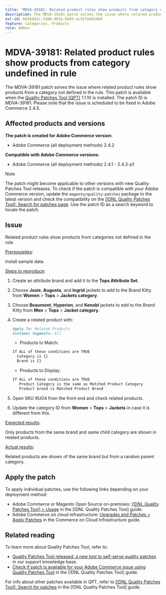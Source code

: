 ```yaml
---
title: 'MDVA-39181: Related product rules show products from category undefined in rule'
description: The MDVA-39181 patch solves the issue where related product rules show products from a category not defined in the rule. This patch is available when the [Quality Patches Tool (QPT)](https://experienceleague.adobe.com/en/docs/commerce-knowledge-base/kb/announcements/commerce-announcements/magento-quality-patches-released-new-tool-to-self-serve-quality-patches) 1.1.10 is installed. The patch ID is MDVA-39181. Please note that the issue is scheduled to be fixed in Adobe Commerce 2.4.5.
exl-id: b6364d1c-2480-483a-9a83-ac91feeb14b9
feature: Categories, Products
role: Admin
---
```

# MDVA-39181: Related product rules show products from category undefined in rule

The MDVA-39181 patch solves the issue where related product rules show products from a category not defined in the rule. This patch is available when the [Quality Patches Tool (QPT)](https://experienceleague.adobe.com/en/docs/commerce-knowledge-base/kb/announcements/commerce-announcements/magento-quality-patches-released-new-tool-to-self-serve-quality-patches) 1.1.10 is installed. The patch ID is MDVA-39181. Please note that the issue is scheduled to be fixed in Adobe Commerce 2.4.5.

## Affected products and versions

**The patch is created for Adobe Commerce version:**

* Adobe Commerce (all deployment methods) 2.4.2

**Compatible with Adobe Commerce versions:**

* Adobe Commerce (all deployment methods) 2.4.1 - 2.4.3-p1

>[!NOTE]
>
>The patch might become applicable to other versions with new Quality Patches Tool releases. To check if the patch is compatible with your Adobe Commerce version, update the `magento/quality-patches` package to the latest version and check the compatibility on the [[!DNL Quality Patches Tool]: Search for patches page](https://experienceleague.adobe.com/en/docs/commerce-knowledge-base/kb/announcements/commerce-announcements/magento-quality-patches-released-new-tool-to-self-serve-quality-patches). Use the patch ID as a search keyword to locate the patch.

## Issue

Related product rules show products from categories not defined in the rule.

<u>Prerequisites</u>:

Install sample data.

<u>Steps to reproduce</u>:

1. Create an attribute brand and add it to the **Tops Attribute Set**.
1. Choose **Josie**, **Augusta**, and **Ingrid** jackets to add to the Brand Kitty from **Women** > **Tops** > **Jackets category**.
1. Choose **Beaumont**, **Hyperion**, and **Kenobi** jackets to add to the Brand Kitty from **Men** > **Tops** > **Jacket category**.
1. Create a related product with:

    ```markdown
    Apply To: Related Products
    Customer Segments: All
    ```

    * Products to Match:

    ```markdown
    If ALL of these conditions are TRUE
      Category is {}
      Brand is {}
    ```

    * Products to Display:

    ```markdown
    If ALL of these conditions are TRUE
       Product Category is the same as Matched Product Category
       Product brand is Matched Product Brand
    ```

1. Open SKU WJ04 from the front end and check related products.
1. Update the category ID from **Women** > **Tops** > **Jackets** in case it is different from this.

<u>Expected results</u>:

Only products from the same brand and same child category are shown in related products.

<u>Actual results</u>:

Related products are shown of the same brand but from a random parent category.

## Apply the patch

To apply individual patches, use the following links depending on your deployment method:

* Adobe Commerce or Magento Open Source on-premises: [[!DNL Quality Patches Tool] > Usage](/help/tools/quality-patches-tool/usage.md) in the [!DNL Quality Patches Tool] guide.
* Adobe Commerce on cloud infrastructure: [Upgrades and Patches > Apply Patches](https://experienceleague.adobe.com/docs/commerce-cloud-service/user-guide/develop/upgrade/apply-patches.html) in the Commerce on Cloud Infrastructure guide.

## Related reading

To learn more about Quality Patches Tool, refer to:

* [Quality Patches Tool released: a new tool to self-serve quality patches](https://experienceleague.adobe.com/en/docs/commerce-knowledge-base/kb/announcements/commerce-announcements/magento-quality-patches-released-new-tool-to-self-serve-quality-patches) in our support knowledge base.
* [Check if patch is available for your Adobe Commerce issue using Quality Patches Tool](/help/tools/quality-patches-tool/patches-available-in-qpt/check-patch-for-magento-issue-with-magento-quality-patches.md) in the [!DNL Quality Patches Tool] guide.

For info about other patches available in QPT, refer to [[!DNL Quality Patches Tool]: Search for patches](https://experienceleague.adobe.com/tools/commerce-quality-patches/index.html) in the [!DNL Quality Patches Tool] guide.
